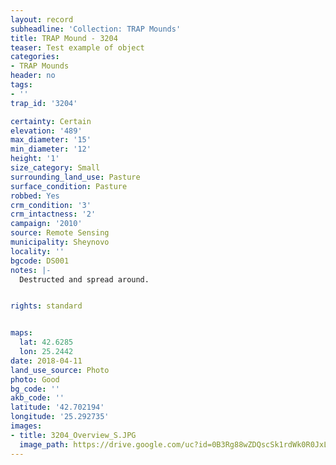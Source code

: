 ```yaml
---
layout: record
subheadline: 'Collection: TRAP Mounds'
title: TRAP Mound - 3204
teaser: Test example of object
categories:
- TRAP Mounds
header: no
tags:
- ''
trap_id: '3204'

certainty: Certain
elevation: '489'
max_diameter: '15'
min_diameter: '12'
height: '1'
size_category: Small
surrounding_land_use: Pasture
surface_condition: Pasture
robbed: Yes
crm_condition: '3'
crm_intactness: '2'
campaign: '2010'
source: Remote Sensing
municipality: Sheynovo
locality: ''
bgcode: DS001
notes: |-
  Destructed and spread around.


rights: standard


maps:
  lat: 42.6285
  lon: 25.2442
date: 2018-04-11
land_use_source: Photo
photo: Good
bg_code: ''
akb_code: ''
latitude: '42.702194'
longitude: '25.292735'
images:
- title: 3204_Overview_S.JPG
  image_path: https://drive.google.com/uc?id=0B3Rg88wZDQscSk1rdWk0R0JxLVE
---
```

